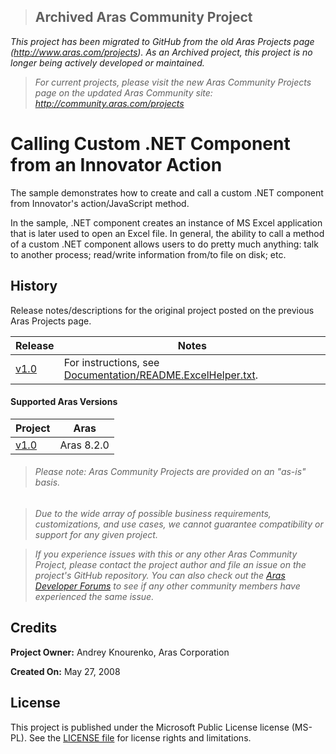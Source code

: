 >## Archived Aras Community Project
*This project has been migrated to GitHub from the old Aras Projects page (http://www.aras.com/projects). As an Archived project, this project is no longer being actively developed or maintained.*

>*For current projects, please visit the new Aras Community Projects page on the updated Aras Community site: http://community.aras.com/projects*

# Calling Custom .NET Component from an Innovator Action

The sample demonstrates how to create and call a custom .NET component from Innovator's action/JavaScript method.

In the sample, .NET component creates an instance of MS Excel application that is later used to open an Excel file.
In general, the ability to call a method of a custom .NET component allows users to do pretty much anything: talk to another process; read/write information from/to file on disk; etc.

## History

Release notes/descriptions for the original project posted on the previous Aras Projects page.

Release | Notes
--------|--------
[v1.0](https://github.com/ArasLabs/calling-custom-dotnet/releases/tag/v1.0) | For instructions, see [Documentation/README.ExcelHelper.txt](Documentation/README.ExcelHelper.txt).

#### Supported Aras Versions

Project | Aras
--------|------
[v1.0](https://github.com/ArasLabs/calling-custom-dotnet/releases/tag/v1.0) | Aras 8.2.0

> ###### *Please note: Aras Community Projects are provided on an "as-is" basis.*

>*Due to the wide array of possible business requirements, customizations, and use cases, we cannot guarantee compatibility or support for any given project.*

>*If you experience issues with this or any other Aras Community Project, please contact the project author and file an issue on the project's GitHub repository. You can also check out the [Aras Developer Forums](http://community.aras.com/forums/) to see if any other community members have experienced the same issue.*

## Credits

**Project Owner:** Andrey Knourenko, Aras Corporation

**Created On:** May 27, 2008

## License

This project is published under the Microsoft Public License license (MS-PL). See the [LICENSE file](./LICENSE.md) for license rights and limitations.

